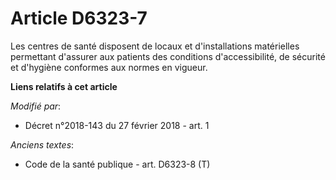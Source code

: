 # Article D6323-7

Les centres de santé disposent de locaux et d'installations matérielles permettant d'assurer aux patients des conditions
d'accessibilité, de sécurité et d'hygiène conformes aux normes en vigueur.

**Liens relatifs à cet article**

_Modifié par_:

  - Décret n°2018-143 du 27 février 2018 - art. 1

_Anciens textes_:

  - Code de la santé publique - art. D6323-8 (T)
